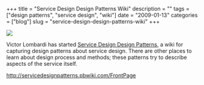 +++
title = "Service Design Design Patterns Wiki"
description = ""
tags = ["design patterns", "service design", "wiki"]
date = "2009-01-13"
categories = ["blog"]
slug = "service-design-design-patterns-wiki"
+++



  <div class="notebook-screenshot"><a href="http://servicedesignpatterns.pbwiki.com/FrontPage"><img src="http://media.konigi.com/bluga/wt496cf8aecb640_0.jpg"/></a></div><p>Victor Lombardi has started <a href="http://servicedesignpatterns.pbwiki.com/FrontPage">Service Design Design Patterns</a>, a wiki for capturing design patterns about service design. There are other places to learn about design process and methods; these patterns try to describe aspects of the service itself.</p>
    
  <a href="http://servicedesignpatterns.pbwiki.com/FrontPage">http://servicedesignpatterns.pbwiki.com/FrontPage</a>
